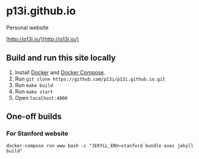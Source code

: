 # p13i.github.io

Personal website

[http://p13i.io/](http://p13i.io/)

## Build and run this site locally

1. Install
   [Docker](https://docs.docker.com/engine/installation/)
   and [Docker
   Compose](https://docs.docker.com/compose/install/).
2. Run `git clone https://github.com/p13i/p13i.github.io.git`
3. Run `make build`
4. Run `make start`
4. Open `localhost:4000`

## One-off builds

### For Stanford website

```shell
docker-compose run www bash -c "JEKYLL_ENV=stanford bundle exec jekyll build"
```
